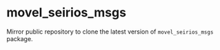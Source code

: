 # movel_seirios_msgs

Mirror public repository to clone the latest version of `movel_seirios_msgs` package.
